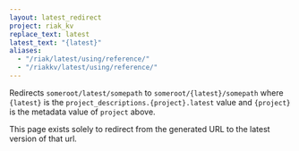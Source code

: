 ```yaml
---
layout: latest_redirect
project: riak_kv
replace_text: latest
latest_text: "{latest}"
aliases:
  - "/riak/latest/using/reference/"
  - "/riakkv/latest/using/reference/"
---
```


Redirects `someroot/latest/somepath` to `someroot/{latest}/somepath` 
where `{latest}` is the `project_descriptions.{project}.latest` value
and `{project}` is the metadata value of `project` above.

This page exists solely to redirect from the generated URL to the latest version of
that url.



